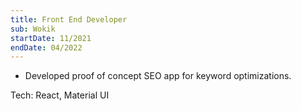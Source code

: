 ```yaml
---
title: Front End Developer
sub: Wokik
startDate: 11/2021
endDate: 04/2022
---
```


- Developed proof of concept SEO app for keyword optimizations.

Tech: React, Material UI

